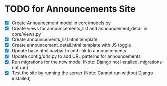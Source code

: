 # TODO for Announcements Site

- [x] Create Announcement model in core/models.py
- [x] Create views for announcements_list and announcement_detail in core/views.py
- [x] Create announcements_list.html template
- [x] Create announcement_detail.html template with JS toggle
- [x] Update base.html navbar to add link to announcements
- [x] Update config/urls.py to add URL patterns for announcements
- [x] Run migrations for the new model (Note: Django not installed, migrations not run)
- [x] Test the site by running the server (Note: Cannot run without Django installed)
